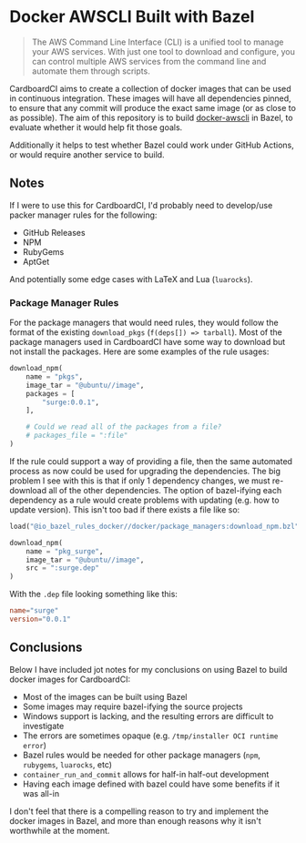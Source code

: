 # Docker AWSCLI Built with Bazel

> The AWS Command Line Interface (CLI) is a unified tool to manage your AWS services. With just one tool to download and configure, you can control multiple AWS services from the command line and automate them through scripts.

CardboardCI aims to create a collection of docker images that can be used in continuous integration. These images will have all dependencies pinned, to ensure that any commit will produce the exact same image (or as close to as possible). The aim of this repository is to build [docker-awscli](https://github.com/cardboardci/docker-awscli) in Bazel, to evaluate whether it would help fit those goals.

Additionally it helps to test whether Bazel could work under GitHub Actions, or would require another service to build.

## Notes

If I were to use this for CardboardCI, I'd probably need to develop/use packer manager rules for the following:

- GitHub Releases
- NPM
- RubyGems
- AptGet

And potentially some edge cases with LaTeX and Lua (`luarocks`).

### Package Manager Rules

For the package managers that would need rules, they would follow the format of the existing `download_pkgs` (`f(deps[]) => tarball`). Most of the package managers used in CardboardCI have some way to download but not install the packages. Here are some examples of the rule usages:

```python
download_npm(
    name = "pkgs",
    image_tar = "@ubuntu//image",
    packages = [
        "surge:0.0.1",
    ],

    # Could we read all of the packages from a file?
    # packages_file = ":file"
)
```

If the rule could support a way of providing a file, then the same automated process as now could be used for upgrading the dependencies. The big problem I see with this is that if only 1 dependency changes, we must re-download all of the other dependencies. The option of bazel-ifying each dependency as a rule would create problems with updating (e.g. how to update version). This isn't too bad if there exists a file like so:

```python
load("@io_bazel_rules_docker//docker/package_managers:download_npm.bzl", "download_npm")

download_npm(
    name = "pkg_surge",
    image_tar = "@ubuntu//image",
    src = ":surge.dep"
)
```

With the `.dep` file looking something like this:

```toml
name="surge"
version="0.0.1"
```

## Conclusions

Below I have included jot notes for my conclusions on using Bazel to build docker images for CardboardCI:

- Most of the images can be built using Bazel
- Some images may require bazel-ifying the source projects
- Windows support is lacking, and the resulting errors are difficult to investigate
- The errors are sometimes opaque (e.g. `/tmp/installer OCI runtime error`)
- Bazel rules would be needed for other package managers (`npm`, `rubygems`, `luarocks`, etc)
- `container_run_and_commit` allows for half-in half-out development
- Having each image defined with bazel could have some benefits if it was all-in

I don't feel that there is a compelling reason to try and implement the docker images in Bazel, and more than enough reasons why it isn't worthwhile at the moment.
